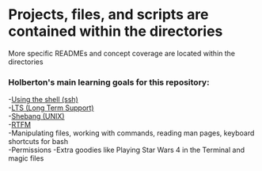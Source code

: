 # Projects, files, and scripts are contained within the directories  

More specific READMEs and concept coverage are located within the directories  

### Holberton's main learning goals for this repository:  

-[Using the shell (ssh)](http://linuxcommand.org/lc3_learning_the_shell.php)  
-[LTS (Long Term Support)](https://wiki.ubuntu.com/LTS)  
-[Shebang (UNIX)](https://en.wikipedia.org/wiki/Shebang_%28Unix%29)  
-[RTFM](https://en.wikipedia.org/wiki/RTFM)  
-Manipulating files, working with commands, reading man pages, keyboard shortcuts for bash  
-Permissions 
-Extra goodies like Playing Star Wars 4 in the Terminal and magic files
